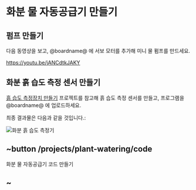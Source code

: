 # 화분 물 자동공급기 만들기

## 펌프 만들기

다음 동영상을 보고, @boardname@ 에 서보 모터를 추가해 미니 물 펌프를 만드세요.

https://youtu.be/jANCdtkJAKY

## 화분 흙 습도 측정 센서 만들기

[흙 습도 측정장치 만들기](/projects/soil-moisture) 프로젝트를 참고해 흙 습도 측정 센서를 만들고, 프로그램을 @boardname@ 에 업로드하세요.

최종 결과물은 다음과 같을 것입니다.:

![화분 흙 습도 측정기](/static/mb/projects/plant-watering/make.jpg)

## ~button /projects/plant-watering/code

화분 물 자동공급기 코드 만들기

## ~